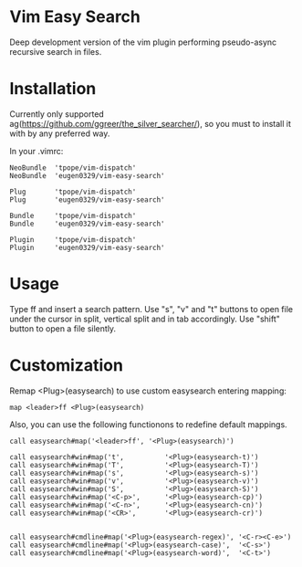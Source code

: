 # Vim Easy Search

Deep development version of the vim plugin performing pseudo-async recursive search in files.  


# Installation
Currently only supported ag(https://github.com/ggreer/the_silver_searcher/), so
you must to install it with by any preferred way.

In your .vimrc:

    NeoBundle  'tpope/vim-dispatch'
    NeoBundle  'eugen0329/vim-easy-search'

    Plug       'tpope/vim-dispatch'
    Plug       'eugen0329/vim-easy-search'

    Bundle     'tpope/vim-dispatch'
    Bundle     'eugen0329/vim-easy-search'

    Plugin     'tpope/vim-dispatch'
    Plugin     'eugen0329/vim-easy-search'



# Usage

Type <leader>ff and insert a search pattern. Use "s", "v" and "t" buttons to open file under the
cursor in split, vertical split and in tab accordingly. Use "shift" button to open a file silently.

# Customization

Remap \<Plug\>(easysearch) to use custom easysearch entering mapping:

    map <leader>ff <Plug>(easysearch)

Also, you can use the following functionons to redefine default mappings.

    call easysearch#map('<leader>ff', '<Plug>(easysearch)')

    call easysearch#win#map('t',          '<Plug>(easysearch-t)')
    call easysearch#win#map('T',          '<Plug>(easysearch-T)')
    call easysearch#win#map('s',          '<Plug>(easysearch-s)')
    call easysearch#win#map('v',          '<Plug>(easysearch-v)')
    call easysearch#win#map('S',          '<Plug>(easysearch-S)')
    call easysearch#win#map('<C-p>',      '<Plug>(easysearch-cp)')
    call easysearch#win#map('<C-n>',      '<Plug>(easysearch-cn)')
    call easysearch#win#map('<CR>',       '<Plug>(easysearch-cr)')


    call easysearch#cmdline#map('<Plug>(easysearch-regex)', '<C-r><C-e>')
    call easysearch#cmdline#map('<Plug>(easysearch-case)',  '<C-s>')
    call easysearch#cmdline#map('<Plug>(easysearch-word)',  '<C-t>')
